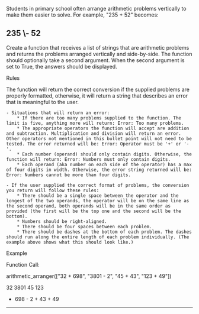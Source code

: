 Students in primary school often arrange arithmetic problems vertically to make them easier to solve. For example, "235 + 52" becomes:

  235
\\-  52
-----

Create a function that receives a list of strings that are arithmetic problems and returns the problems arranged vertically and side-by-side. The function should optionally take a second argument. When the second argument is set to True, the answers should be displayed.

Rules

The function will return the correct conversion if the supplied problems are properly formatted, otherwise, it will return a string that describes an error that is meaningful to the user.

    - Situations that will return an error:
        * If there are too many problems supplied to the function. The limit is five, anything more will return: Error: Too many problems.
        * The appropriate operators the function will accept are addition and subtraction. Multiplication and division will return an error. Other operators not mentioned in this bullet point will not need to be tested. The error returned will be: Error: Operator must be '+' or '-'.
        * Each number (operand) should only contain digits. Otherwise, the function will return: Error: Numbers must only contain digits.
        * Each operand (aka number on each side of the operator) has a max of four digits in width. Otherwise, the error string returned will be: Error: Numbers cannot be more than four digits.

    - If the user supplied the correct format of problems, the conversion you return will follow these rules:
        * There should be a single space between the operator and the longest of the two operands, the operator will be on the same line as the second operand, both operands will be in the same order as provided (the first will be the top one and the second will be the bottom).
        * Numbers should be right-aligned.
        * There should be four spaces between each problem.
        * There should be dashes at the bottom of each problem. The dashes should run along the entire length of each problem individually. (The example above shows what this should look like.)

Example

Function Call:

arithmetic_arranger(["32 + 698", "3801 - 2", "45 + 43", "123 + 49"])

   32      3801      45      123
+ 698    -    2    + 43    +  49
-----    ------    ----    -----
